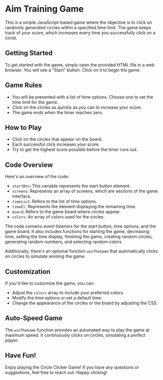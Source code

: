 # Aim Training Game

This is a simple JavaScript-based game where the objective is to click on randomly generated circles within a specified time limit. The game keeps track of your score, which increases every time you successfully click on a circle.

## Getting Started

To get started with the game, simply open the provided HTML file in a web browser. You will see a "Start" button. Click on it to begin the game.

## Game Rules

- You will be presented with a list of time options. Choose one to set the time limit for the game.
- Click on the circles as quickly as you can to increase your score.
- The game ends when the timer reaches zero.

## How to Play

- Click on the circles that appear on the board.
- Each successful click increases your score.
- Try to get the highest score possible before the timer runs out.

## Code Overview

Here's an overview of the code:

- `startBtn`: This variable represents the start button element.
- `screens`: Represents an array of screens, which are sections of the game interface.
- `timeList`: Refers to the list of time options.
- `timeEl`: Represents the element displaying the remaining time.
- `board`: Refers to the game board where circles appear.
- `colors`: An array of colors used for the circles.

The code contains event listeners for the start button, time options, and the game board. It also includes functions for starting the game, decreasing time, setting the time display, finishing the game, creating random circles, generating random numbers, and selecting random colors.

Additionally, there's an optional function `winTheGame` that automatically clicks on circles to simulate winning the game.

## Customization

If you'd like to customize the game, you can:

- Adjust the `colors` array to include your preferred colors.
- Modify the time options or set a default time.
- Change the appearance of the circles or the board by adjusting the CSS.

## Auto-Speed Game

The `winTheGame` function provides an automated way to play the game at maximum speed. It continuously clicks on circles, simulating a perfect player.

## Have Fun!

Enjoy playing the Circle Clicker Game! If you have any questions or suggestions, feel free to reach out. Happy clicking!
